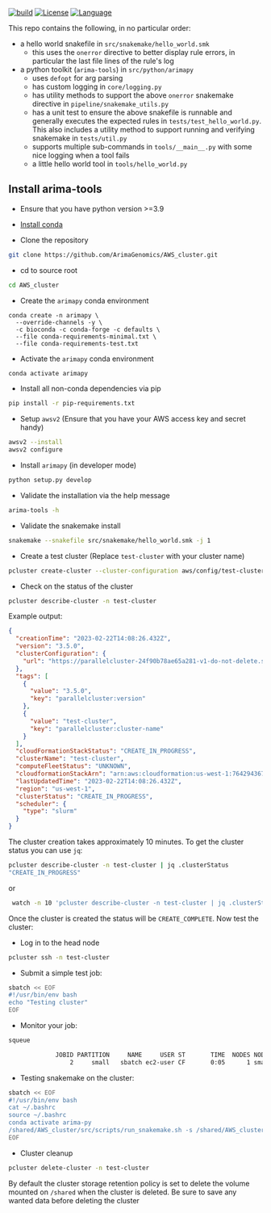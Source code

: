 [![build](https://github.com/fulcrumgenomics/python-snakemake-skeleton/actions/workflows/pythonpackage.yml/badge.svg)](https://github.com/fulcrumgenomics/python-snakemake-skeleton/actions/workflows/pythonpackage.yml)
[![License](https://img.shields.io/badge/license-MIT-blue.svg)](https://github.com/fulcrumgenomics/fgbio/blob/main/LICENSE)
[![Language](https://img.shields.io/badge/python-3.10.9-brightgreen)](https://www.python.org/downloads/release/python-3109/)

This repo contains the following, in no particular order:

- a hello world snakefile in `src/snakemake/hello_world.smk`
  - this uses the `onerror` directive to better display rule errors, in particular the last file
    lines of the rule's log
- a python toolkit (`arima-tools`) in `src/python/arimapy`
  - uses `defopt` for arg parsing
  - has custom logging in `core/logging.py`
  - has utility methods to support the above `onerror` snakemake directive in `pipeline/snakemake_utils.py`
  - has a unit test to ensure the above snakefile is runnable and generally executes the expected rules in `tests/test_hello_world.py`.
    This also includes a utility method to support running and verifying snakemake in `tests/util.py`
  - supports multiple sub-commands in `tools/__main__.py` with some nice logging when a tool fails
  - a little hello world tool in `tools/hello_world.py`


## Install arima-tools

- Ensure that you have python version >=3.9

- [Install conda][conda-link]

- Clone the repository
```bash
git clone https://github.com/ArimaGenomics/AWS_cluster.git
```

- cd to source root
```bash
cd AWS_cluster
```

- Create the `arimapy` conda environment


```console
conda create -n arimapy \
  --override-channels -y \
  -c bioconda -c conda-forge -c defaults \
  --file conda-requirements-minimal.txt \
  --file conda-requirements-test.txt
```

- Activate the `arimapy` conda environment

```bash
conda activate arimapy
```

- Install all non-conda dependencies via pip

```bash
pip install -r pip-requirements.txt
```

- Setup `awsv2` (Ensure that you have your AWS access key and secret handy)
```bash
awsv2 --install
awsv2 configure
```

- Install `arimapy` (in developer mode)

```bash
python setup.py develop
```

- Validate the installation via the help message

```bash
arima-tools -h
```

- Validate the snakemake install

```bash
snakemake --snakefile src/snakemake/hello_world.smk -j 1
```

- Create a test cluster (Replace `test-cluster` with your cluster name)
```bash
pcluster create-cluster --cluster-configuration aws/config/test-cluster-config.yaml --cluster-name test-cluster --region us-west-1
```

- Check on the status of the cluster
```bash
pcluster describe-cluster -n test-cluster
```
Example output:
```json
{
  "creationTime": "2023-02-22T14:08:26.432Z",
  "version": "3.5.0",
  "clusterConfiguration": {
    "url": "https://parallelcluster-24f90b78ae65a281-v1-do-not-delete.s3.amazonaws.com/parallelcluster/3.5.0/clusters/test-cluster-1b9gc9jsem13gus0/configs/cluster-config.yaml?versionId=i0Fi975uuMtBQE3fHrjxPvjBPPm6PsGO&AWSAccessKeyId=AKIA3D436RBNX6J2SLWM&Signature=JbFqM8YHxz92Ib2GeSpodZRy8po%3D&Expires=1677078556"
  },
  "tags": [
    {
      "value": "3.5.0",
      "key": "parallelcluster:version"
    },
    {
      "value": "test-cluster",
      "key": "parallelcluster:cluster-name"
    }
  ],
  "cloudFormationStackStatus": "CREATE_IN_PROGRESS",
  "clusterName": "test-cluster",
  "computeFleetStatus": "UNKNOWN",
  "cloudformationStackArn": "arn:aws:cloudformation:us-west-1:764294367323:stack/test-cluster/5ff61f60-b2ba-11ed-8686-0259999f8571",
  "lastUpdatedTime": "2023-02-22T14:08:26.432Z",
  "region": "us-west-1",
  "clusterStatus": "CREATE_IN_PROGRESS",
  "scheduler": {
    "type": "slurm"
  }
}

```

The cluster creation takes approximately 10 minutes. To get the cluster status you can use `jq`:

```bash
pcluster describe-cluster -n test-cluster | jq .clusterStatus
"CREATE_IN_PROGRESS"
```

or
```bash
 watch -n 10 'pcluster describe-cluster -n test-cluster | jq .clusterStatus'
```

Once the cluster is created the status will be `CREATE_COMPLETE`. Now test the cluster:

- Log in to the head node
```bash
pcluster ssh -n test-cluster
```

- Submit a simple test job:
```bash
sbatch << EOF
#!/usr/bin/env bash
echo "Testing cluster"
EOF
```

- Monitor your job:
```bash
squeue

             JOBID PARTITION     NAME     USER ST       TIME  NODES NODELIST(REASON)
                 2     small   sbatch ec2-user CF       0:05      1 small-dy-optimal-1

```

- Testing snakemake on the cluster:
```bash
sbatch << EOF
#!/usr/bin/env bash
cat ~/.bashrc
source ~/.bashrc
conda activate arima-py
/shared/AWS_cluster/src/scripts/run_snakemake.sh -s /shared/AWS_cluster/src/snakemake/hello_world.smk -o . -p /shared/singularity
EOF
```

- Cluster cleanup
```bash
pcluster delete-cluster -n test-cluster
```

By default the cluster storage retention policy is set to delete the volume mounted on
`/shared` when the cluster is deleted. Be sure to save any wanted data before deleting the cluster

[fulcrum-genomics-link]: https://www.fulcrumgenomics.com
[conda-link]: https://docs.conda.io/projects/conda/en/latest/user-guide/install/

